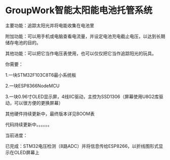 # GroupWork智能太阳能电池托管系统


主要功能：追踪太阳光并将电能收集在电池里

附加功能：可以用手机或电脑查看电流量，并设定电池充电截止电压，以达到长期储存电池的目的。

其他功能：可以把它当作电压表使用，也可以仅仅把它当作追踪阳光的玩具。

你需要：

1.一块STM32F103C8T6最小系统板

2.一块ESP8366NodeMCU

3.一块0.96寸OLED显示屏，4线IIC驱动，主控为SSD1306（屏幕使用U8G2库驱动，可以很方便的更换屏幕）

其他硬件持续更新中，最终版本详见BOOM表

代码持续更新中。。。。。。

当前进度：

已完成：STM32电压检测（8路ADC）并将信息传给ESP8266，以折线图形式显示在OLED屏幕上
